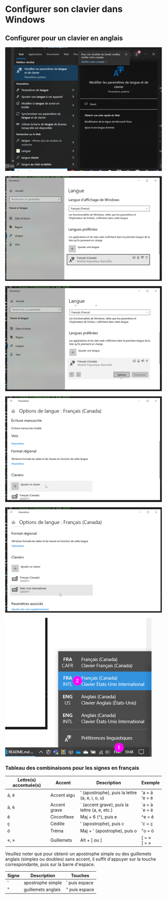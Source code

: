 # Configurer son clavier dans Windows

## Configurer pour un clavier en anglais

![](./configuration_clavier_anglais001.png)

![](./configuration_clavier_anglais002.png)

![](./configuration_clavier_anglais003.png)

![](./configuration_clavier_anglais004.png)

![](./configuration_clavier_anglais005.png)

![](./configuration_clavier_anglais006.png)


### Tableau des combinaisons pour les signes en français

| Lettre(s) accentuée(s) | Accent         | Description                                  | Exemple      |
|------------------------|----------------|----------------------------------------------|--------------|
| á, é                   | Accent aigu    | ' (apostrophe), puis la lettre (a, e, i, o, u)| 'a = á<br>'e = é |
| à, è                   | Accent grave   | \` (accent grave), puis la lettre (a, e, etc.)| \`a = à<br>\`e = è |
| ê                      | Circonflexe    | Maj + 6 (^), puis e                          | ^e = ê       |
| ç                      | Cédille        | ' (apostrophe), puis c                       | 'c = ç       |
| ö                      | Tréma          | Maj + ' (apostrophe), puis o                 | "o = ö       |
| «, »                   | Guillemets     | Alt + [ ou ]                          | [ = «<br>] = » |

Veuillez noter que pour obtenir un apostrophe simple ou des guillemets anglais (simples ou doubles) sans accent, il suffit d'appuyer sur la touche correspondante, puis sur la barre d'espace.

| Signe         | Description    | Touches      |
|---------------|----------------|--------------|
| '            | apostrophe simple    | ' puis espace |
| "            | guillemets anglais  | " puis espace  |